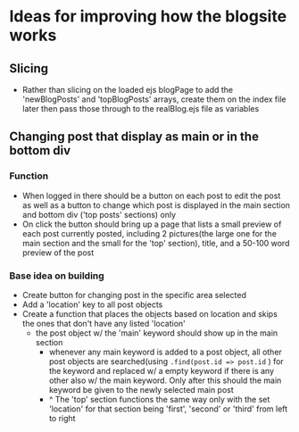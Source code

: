 # Ideas for improving how the blogsite works

## Slicing

- Rather than slicing on the loaded ejs blogPage to add the 'newBlogPosts' and 'topBlogPosts' arrays, create them on the index file later then pass those through to the realBlog.ejs file as variables  

## Changing post that display as main or in the bottom div  

### Function  

- When logged in there should be a button on each post to edit the post as well as a button to change which post is displayed in the main section and bottom div ('top posts' sections) only  
- On click the button should bring up a page that  lists a small preview of each post currently posted, including 2 pictures(the large one for the main section and the small for the 'top' section), title, and a 50-100 word preview of the post  

### Base idea on building  

- Create button for changing post in the specific area selected
- Add a 'location' key to all post objects
- Create a function that places the objects based on location and skips the ones that don't have any listed 'location'  
  - the post object w/ the 'main' keyword should show up in the main section
    - whenever any main keyword is added to a post object, all other post objects are searched(using `.find(post.id => post.id` ) for the keyword and replaced w/ a empty keyword if there is any other also w/ the main keyword. Only after this should the main keyword be given to the newly selected main post
    - ^ The 'top' section functions the same way only with the set 'location' for that section being 'first', 'second' or 'third' from left to right  
